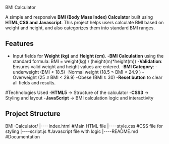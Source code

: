 BMI Calculator

A simple and responsive **BMI (Body Mass Index) Calculator** built using **HTML,CSS and Javascript**.
This project helps users calculate BMI based on weight and height, and also categorizes them into standard BMI ranges.


## Features
- Input fields for **Weight (kg)** and **Height (cm)**.
-**BMI Calculation** using the standard formula:
BMI = weight(kg) / (height(m)*height(m))
-**Validation**: Ensures valid weight and height values are entered.
-**BMI Category**:
-underweight (BMI < 18.5)
-Normal weight (18.5 ≤ BMI < 24.9  )
-Overweight (25 ≤ BMI < 29.9)
-Obese (BMI ≥ 30)
-**Reset button** to clear all fields and results.


#Technologies Used
-**HTML5** -> Structure of the calculator
-**CSS3** -> Styling and layout
-**JavaScript** -> BMI calculation logic and interactivity

## Project Structure
BMI-Calculator/
|----index.html #Main HTML file
|----style.css #CSS file for styling
|----script.js #Javascript file with logic
|----README.md #Documentation